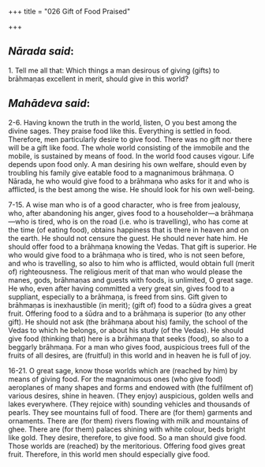 +++
title = "026 Gift of Food Praised"

+++
 

## *Nārada said*:

1\. Tell me all that: Which things a man desirous of giving (gifts) to brāhmaṇas excellent in merit, should give in this world?

## *Mahādeva said*:

2-6. Having known the truth in the world, listen, O you best among the divine sages. They praise food like this. Everything is settled in food. Therefore, men particularly desire to give food. There was no gift nor there will be a gift like food. The whole world consisting of the immobile and the mobile, is sustained by means of food. In the world food causes vigour. Life depends upon food only. A man desiring his own welfare, should even by troubling his family give eatable food to a magnanimous brāhmaṇa. O Nārada, he who would give food to a brāhmaṇa who asks for it and who is afflicted, is the best among the wise. He should look for his own well-being.

7-15. A wise man who is of a good character, who is free from jealousy, who, after abandoning his anger, gives food to a householder—a brāhmaṇa—who is tired, who is on the road (i.e. who is travelling), who has come at the time (of eating food), obtains happiness that is there in heaven and on the earth. He should not censure the guest. He should never hate him. He should offer food to a brāhmaṇa knowing the Vedas. That gift is superior. He who would give food to a brāhmaṇa who is tired, who is not seen before, and who is travelling, so also to him who is afflicted, would obtain full (merit of) righteousness. The religious merit of that man who would please the manes, gods, brāhmaṇas and guests with foods, is unlimited, O great sage. He who, even after having committed a very great sin, gives food to a suppliant, especially to a brāhmaṇa, is freed from sins. Gift given to brāhmaṇas is inexhaustible (in merit); (gift of) food to a śūdra gives a great fruit. Offering food to a śūdra and to a brāhmaṇa is superior (to any other gift). He should not ask (the brāhmaṇa about his) family, the school of the Vedas to which he belongs, or about his study (of the Vedas). He should give food (thinking that) here is a brāhmaṇa that seeks (food), so also to a beggarly brāhmaṇa. For a man who gives food, auspicious trees full of the fruits of all desires, are (fruitful) in this world and in heaven he is full of joy.

16-21. O great sage, know those worlds which are (reached by him) by means of giving food. For the magnanimous ones (who give food) aeroplanes of many shapes and forms and endowed with (the fulfilment of) various desires, shine in heaven. (They enjoy) auspicious, golden wells and lakes everywhere. (They rejoice with) sounding vehicles and thousands of pearls. They see mountains full of food. There are (for them) garments and ornaments. There are (for them) rivers flowing with milk and mountains of ghee. There are (for them) palaces shining with white colour, beds bright like gold. They desire, therefore, to give food. So a man should give food. Those worlds are (reached) by the meritorious. Offering food gives great fruit. Therefore, in this world men should especially give food.


